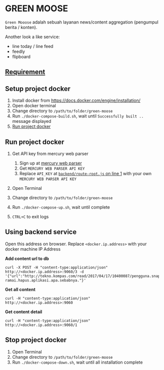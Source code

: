 # GREEN MOOSE
`Green Mooose` adalah sebuah layanan news/content aggregation (pengumpul berita / konten).

Another look a like service:
- line today / line feed
- feedly
- flipboard

## [Requirement](https://goo.gl/iY3Qrk)

## Setup project docker
1. Install docker from https://docs.docker.com/engine/installation/
2. Open docker terminal
3. Change directory to `/path/to/folder/green-moose`
4. Run `./docker-compose-build.sh`, wait until `Successfully built ..` message displayed
5. [Run project docker](#run-project-docker)

## Run project docker

1. Get API key from mercury web parser

	1. Sign up at [mercury web parser](https://mercury.postlight.com/web-parser/)
	2. Get `MERCURY WEB PARSER API KEY`
	3. Replace `API_KEY` at [`backend/route-root.js` on line 1](../develop/backend/route-root.js#L1) with your own `MERCURY WEB PARSER API KEY`

2. Open Terminal
3. Change directory to `/path/to/folder/green-moose`
4. Run `./docker-compose-up.sh`, wait until complete
5. `CTRL+C` to exit logs


## Using backend service
Open this address on browser. Replace `<docker.ip.address>` with your docker machine IP Address

**Add content url to db**

	curl -X POST -H "content-type:application/json" http://<docker.ip.address>:9060/3 -d '{"url":"http://tekno.kompas.com/read/2017/04/17/10400087/pengguna.snapchat.di.india.ramai-ramai.hapus.aplikasi.apa.sebabnya."}'

**Get all content**

	curl -H "content-type:application/json" http://<docker.ip.address>:9060

**Get content detail**

	curl -H "content-type:application/json" http://<docker.ip.address>:9060/1



## Stop project docker
1. Open Terminal
2. Change directory to `/path/to/folder/green-moose`
3. Run `./docker-compose-down.sh`, wait until all installation complete
